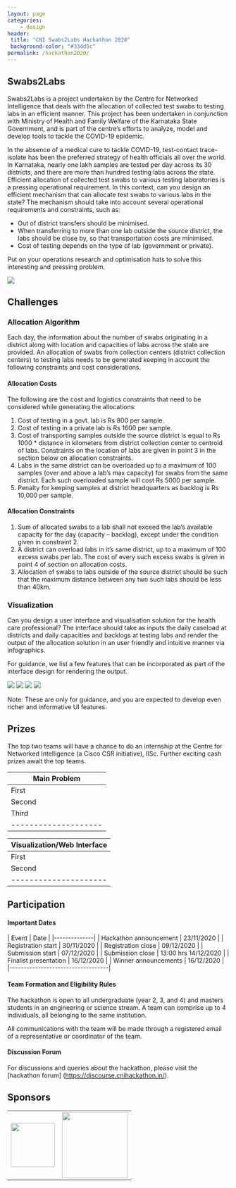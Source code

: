 ```yaml
---
layout: page
categories:
    - design
header:
 title: "CNI Swabs2Labs Hackathon 2020"
 background-color: "#334d5c"
permalink: /hackathon2020/
---
```


## Swabs2Labs
Swabs2Labs is a project undertaken by the Centre for Networked Intelligence that deals with the allocation of collected test swabs to testing labs in an efficient manner. This project has been undertaken in conjunction with Ministry of Health and Family Welfare of the Karnataka State Government, and is part of the centre’s efforts to analyze, model and develop tools to tackle the COVID-19 epidemic.

In the absence of a medical cure to tackle COVID-19, test-contact trace-isolate has been the preferred strategy of health officials all over the world. In Karnataka, nearly one lakh samples are tested per day across its 30 districts, and there are more than hundred testing labs across the state. Efficient allocation of collected test swabs to various testing laboratories is a pressing operational requirement. In this context, can you design an efficient mechanism that can allocate test swabs to various labs in the state? The mechanism should take into account several operational requirements and constraints, such as:
- Out of district transfers should be minimised.
- When transferring to more than one lab outside the source district, the labs should be close by, so that transportation costs are minimised.
- Cost of testing depends on the type of lab (government or private).

Put on your operations research and optimisation hats to solve this interesting and pressing problem.

<img src="{{ site.url }}{{ site.baseurl }}/assets/img/transfer_map_zoomed.png">

## Challenges

### Allocation Algorithm
Each day, the information about the number of swabs originating in a district along with location and capacities of labs across the state are provided. An allocation of swabs from collection centers (district collection centers) to testing labs needs to be generated keeping in account the following constraints and cost considerations.

#### Allocation Costs
The following are the cost and logistics constraints that need to be considered while generating the allocations:
1. Cost of testing in a govt. lab is Rs 800 per sample.
1. Cost of testing in a private lab is Rs 1600 per sample.
1. Cost of transporting samples outside the source district is equal to Rs 1000 * distance in kilometers from district collection center to centroid of labs. Constraints on the location of labs are given in point 3 in the section below on allocation constraints.
1. Labs in the same district can be overloaded up to a maximum of 100 samples (over and above a lab’s max capacity) for swabs from the same district. Each such overloaded sample will cost Rs 5000 per sample.
1. Penalty for keeping samples at district headquarters as backlog is Rs 10,000 per sample.

#### Allocation Constraints
1. Sum of allocated swabs to a lab shall not exceed the lab’s available capacity for the day (capacity – backlog), except under the condition given in constraint 2.
1. A district can overload labs in it’s same district, up to a maximum of 100 excess swabs per lab. The cost of every such excess swabs is given in point 4 of section on allocation costs.
1. Allocation of swabs to labs outside of the source district should be such that the maximum distance between any two such labs should be less than 40km.

### Visualization
Can you design a user interface and visualisation solution for the health care professional? The interface should take as inputs the daily caseload at districts and daily capacities and backlogs at testing labs and render the output of the allocation solution in an user friendly and intuitive manner via infographics. 

For guidance, we list a few features that can be incorporated as part of the interface design for rendering the output.

<img src="https://lh3.googleusercontent.com/DXGLGIEoVbFqPa-E9sFERzumIgyUiV-KXJwRzt9IANVHZ6PNQG9SBsSiXHeuX_cadNI5rb1MwqrgKdYBsLxm0BT82cppBXZiR42Z-KhFTbzms2Lyr-QnPItBiGGBEVvSTh2dBtCx">
<img src="https://lh5.googleusercontent.com/UkKxj2wtB2CSd879cQ8Yt3PMC6seuzyRaNJKaa-i9-IJv51pAO805E1hVkthiVJowaMqFdO2ucxJFv4peVIzABMljrjfAeU-vzwFPQgVT3eDTulM-aJ5gBRup5oGnn5Zl3U8d1qe">
<img src="https://lh3.googleusercontent.com/ywPtZeorkrKnD1QgMw-D1aZjwKyLbknF6pdKJNO1jJopJGjOpPcB7zh4vvfMFt0bCBFiSFMJqf2O0GQicBWCz9SUtpaemKOqs6xG7v4j_Xjk2C_8FU3LP7WtT6llanbhxx1Ihtt8">
<img src="https://lh6.googleusercontent.com/M-JlJIIPCa94a-uhJrUmFUfrkRrGK-jtdOhaG7rqtm1np4VYFr12FmNUEpJTS-goxTfv0CkwHZvhhHBIHv0c8u8ppjYRH0sna2c6Ni2Y21eyqKSwH_QNbaT8NamtA4LP23j_DHX6">

Note: These are only for guidance, and you are expected to develop even richer and informative UI features. 

## Prizes
The top two teams will have a chance to do an internship at the Centre for Networked Intelligence (a Cisco CSR initiative), IISc. Further exciting cash prizes await the top teams.

| Main Problem |
|--------------|
| First | Rs. 50,000 |
| Second | Rs. Rs. 30,000 |
| Third | Rs. 20,000 |
|--------------------|

| Visualization/Web Interface |
|-----------------------------|
| First | Rs. 30,000 |
| Second | Rs. 20,000 |
|---------------------|

## Participation

#### Important Dates

| Event | Date |
|--------------|
| Hackathon announcement | 23/11/2020 |
| Registration start | 30/11/2020 |
| Registration close | 09/12/2020 |
| Submission start | 07/12/2020 |
| Submission close | 13:00 hrs 14/12/2020 |
| Finalist presentation | 16/12/2020 |
| Winner announcements | 16/12/2020 |
|-----------------------------------|

#### Team Formation and Eligibility Rules
The hackathon is open to all undergraduate (year 2, 3, and 4) and masters students in an engineering or science stream. A team can comprise up to 4 individuals, all belonging to the same institution.

All communications with the team will be made through a registered email of a representative or coordinator of the team.

#### Discussion Forum
For discussions and queries about the hackathon, please visit the [hackathon forum] (https://discourse.cnihackathon.in/).

## Sponsors
<table>
<tr>
<td style="vertical-align:middle"><img src="{{ site.url }}{{ site.baseurl }}/assets/img/Cisco-CSR-Logos-horiz.jpg" height="100"></td>
<td style="vertical-align:middle"><img src="{{ site.url }}{{ site.baseurl }}/assets/img/IISc_logo-150x150.png" height="150"></td>
</tr>
</table>

